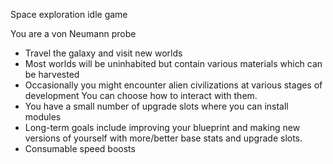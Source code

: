 Space exploration idle game

You are a von Neumann probe

* Travel the galaxy and visit new worlds
* Most worlds will be uninhabited but contain various materials which can be harvested
* Occasionally you might encounter alien civilizations at various stages of development
You can choose how to interact with them.
* You have a small number of upgrade slots where you can install modules
* Long-term goals include improving your blueprint and making new versions of yourself with more/better base stats and upgrade slots.
* Consumable speed boosts
